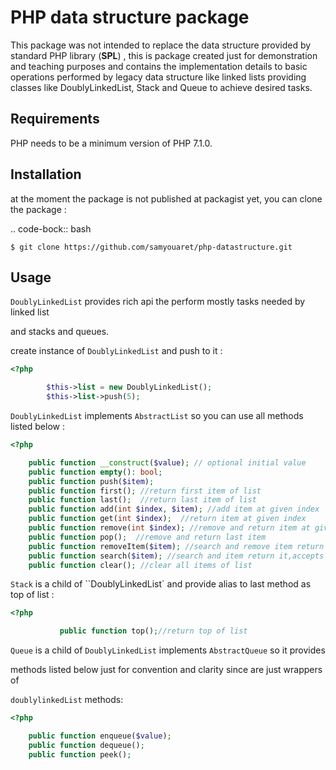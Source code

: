 PHP data structure package
==========================

This package was not intended to replace the data structure provided by standard PHP library
(**SPL**) , this is package created just for demonstration and teaching purposes and contains the implementation details to basic operations performed by legacy data structure like linked lists providing classes like DoublyLinkedList, Stack and Queue to achieve desired tasks.


Requirements
------------

PHP needs to be a minimum version of PHP 7.1.0.

Installation
------------

at the moment the package is not published at packagist yet, you can clone the package :

.. code-bock:: bash

    $ git clone https://github.com/samyouaret/php-datastructure.git

Usage
------------

``DoublyLinkedList`` provides rich api the perform mostly tasks needed by linked list 

and stacks and queues.

create instance of ``DoublyLinkedList`` and push to it :

```php
<?php

        $this->list = new DoublyLinkedList();
        $this->list->push(5);
```

``DoublyLinkedList`` implements ``AbstractList`` so you can use all methods listed below :

```php
<?php

    public function __construct($value); // optional initial value
    public function empty(): bool;
    public function push($item); 
    public function first(); //return first item of list
    public function last();  //return last item of list
    public function add(int $index, $item); //add item at given index
    public function get(int $index);  //return item at given index
    public function remove(int $index); //remove and return item at given index
    public function pop();  //remove and return last item
    public function removeItem($item); //search and remove item return it,accepts callback compare     
    public function search($item); //search and item return it,accepts callback compare     
    public function clear(); //clear all items of list

```

``Stack`` is a child of ``DoublyLinkedList` and provide alias to last method as top of list :

```php
<?php

           public function top();//return top of list

```

``Queue`` is a child of ``DoublyLinkedList`` implements ``AbstractQueue`` so it provides 

methods listed below just for convention and clarity since are just wrappers of 

``doublylinkedList`` methods:

```php
<?php

    public function enqueue($value);
    public function dequeue();
    public function peek();

```